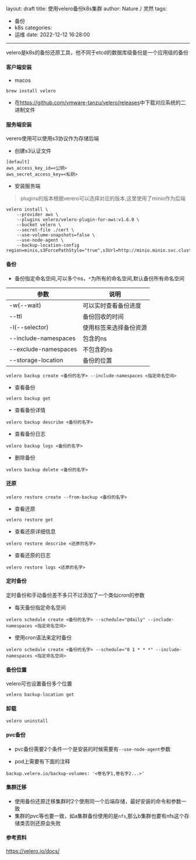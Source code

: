 layout: draft
title: 使用velero备份k8s集群
author: Nature丿灵然
tags:
  - 备份
  - k8s
categories:
  - 运维
date: 2022-12-12 16:28:00
---
velero是k8s的备份还原工具，他不同于etcd的数据库级备份是一个应用级的备份

<!--more-->

#### 客户端安装

- macos

```shell
brew install velero
```

- 在<https://github.com/vmware-tanzu/velero/releases>中下载对应系统的二进制文件

#### 服务端安装

verero使用可以使用s3协议作为存储后端

- 创建s3认证文件

```text
[default]
aws_access_key_id=<公钥>
aws_secret_access_key=<私钥>

```

- 安装服务端

> plugins的版本根据verero可以选择对应的版本,这里使用了minio作为后端

```shell
velero install \
    --provider aws \
    --plugins velero/velero-plugin-for-aws:v1.6.0 \
    --bucket velero \
    --secret-file ./cert \
    --use-volume-snapshots=false \
    --use-node-agent \
    --backup-location-config region=minio,s3ForcePathStyle="true",s3Url=http://minio.minio.svc.cluster.local:80
```

#### 备份

- 备份指定命名空间,可以多个ns，`*`为所有的命名空间,默认备份所有命名空间

|参数|说明|
|--------------------|-----------------
|-w(--wait)          |可以实时查看备份进度
|--ttl               |备份回收的时间
|-l(--selector)      |使用标签来选择备份资源
|--include-namespaces|包含的ns
|--exclude-namespaces|不包含的ns
|--storage-location  |备份的位置

```shell
velero backup create <备份的名字> --include-namespaces <指定命名空间>
```

- 查看备份

```shell
velero backup get
```

- 查看备份详情

```shell
velero backup describe <备份的名字>
```

- 查看备份日志

```shell
velero backup logs <备份的名字>
```

- 删除备份

```shell
velero backup delete <备份的名字>
```

#### 还原

```shel
velero restore create --from-backup <备份的名字>
```

- 查看还原

```shell
velero restore get
```

- 查看还原详细信息

```shell
velero restore describe <还原的名字>
```

- 查看还原的日志

```shell
velero restore logs <还原的名字>
```

#### 定时备份

定时备份和手动备份差不多只不过添加了一个类似cron的参数

- 每天备份指定命名空间

```shel
velero schedule create <备份的名字> --schedule="@daily" --include-namespaces <指定命名空间>
```

- 使用cron语法来定时备份

```shell
velero schedule create <备份的名字> --schedule="0 1 * * *" --include-namespaces <指定命名空间>
```

#### 备份位置

velero可也设置备份多个位置

```shell
velero backup-location get
```

#### 卸载

```shell
velero uninstall
```

#### pvc备份

- pvc备份需要2个条件一个是安装的时候需要有`--use-node-agent`参数

- pod上需要有下面的注释

```shell
backup.velero.io/backup-volumes: '<卷名字1,卷名字2...>'
```

#### 集群迁移

- 使用备份还原迁移集群时2个使用同一个后端存储，最好安装的命令和参数一致
- 集群的pvc等也要一致，如a集群备份使用的是`nfs`,那么b集群也要有nfs这个存储类否则还原会失败

#### 参考资料

<https://velero.io/docs/>
